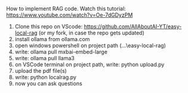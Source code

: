 How to implement RAG code.
Watch this tutorial: https://www.youtube.com/watch?v=Oe-7dGDyzPM
1. Clone this repo on VScode: https://github.com/AllAboutAI-YT/easy-local-rag (or my fork, in case the repo gets updated)
2. install ollama from ollama.com
3. open windows powershell on project path (...\easy-local-rag)
4. write: ollama pull mxbai-embed-large
5. write: ollama pull llama3
6. on VSCode terminal on project path, write: python upload.py
7. upload the pdf file(s)
8. write: python localrag.py
9. now you can ask questions
